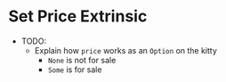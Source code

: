 # Set Price Extrinsic

- TODO:
	- Explain how `price` works as an `Option` on the kitty
		- `None` is not for sale
		- `Some` is for sale
